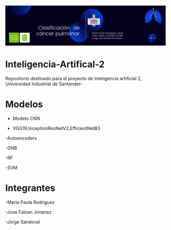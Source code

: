 ![Image text](https://github.com/fabian017/Inteligencia-Artifical-2/blob/main/banner-ia2.png?raw=true)


# Inteligencia-Artifical-2
Repositorio destinado para el proyecto de Inteligencia artificial 2, Universidad Industrial de Santander-

# Modelos

- Modelo CNN

- VGG19,InceptionResNetV2,EfficientNetB3

-Autoencoders

-GNB

-RF

-SVM

# Integrantes

-Maria Paula Rodriguez

-Jose Fabian Jimenez

-Jorge Sandoval

